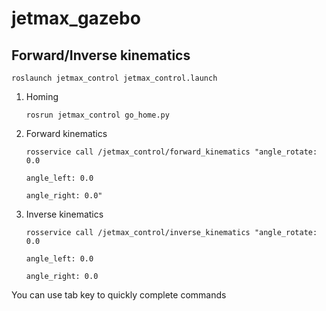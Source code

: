 # jetmax_gazebo

## Forward/Inverse kinematics

```
roslaunch jetmax_control jetmax_control.launch
```

1. Homing

   ```
   rosrun jetmax_control go_home.py
   ```

   

2. Forward kinematics

      ```
      rosservice call /jetmax_control/forward_kinematics "angle_rotate: 0.0
      
      angle_left: 0.0
      
      angle_right: 0.0"
      ```

      

3. Inverse kinematics

      ```
      rosservice call /jetmax_control/inverse_kinematics "angle_rotate: 0.0
      
      angle_left: 0.0
      
      angle_right: 0.0
      ```
      
You can use tab key to quickly complete commands